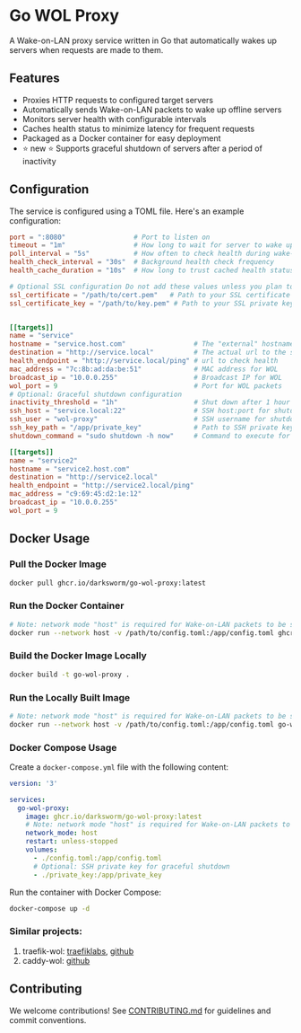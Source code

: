 # Go WOL Proxy

A Wake-on-LAN proxy service written in Go that automatically wakes up servers when requests are made to them.

## Features

- Proxies HTTP requests to configured target servers
- Automatically sends Wake-on-LAN packets to wake up offline servers
- Monitors server health with configurable intervals
- Caches health status to minimize latency for frequent requests
- Packaged as a Docker container for easy deployment
- :star: new :star: Supports graceful shutdown of servers after a period of inactivity

## Configuration

The service is configured using a TOML file. Here's an example configuration:

```toml
port = ":8080"                 # Port to listen on
timeout = "1m"                 # How long to wait for server to wake up
poll_interval = "5s"           # How often to check health during wake-up
health_check_interval = "30s"  # Background health check frequency
health_cache_duration = "10s"  # How long to trust cached health status

# Optional SSL configuration Do not add these values unless you plan to use TLS/HTTPS
ssl_certificate = "/path/to/cert.pem"   # Path to your SSL certificate
ssl_certificate_key = "/path/to/key.pem" # Path to your SSL private key


[[targets]]
name = "service"
hostname = "service.host.com"                 # The "external" hostname - what this server receives as a Host header
destination = "http://service.local"          # The actual url to the server
health_endpoint = "http://service.local/ping" # url to check health
mac_address = "7c:8b:ad:da:be:51"             # MAC address for WOL
broadcast_ip = "10.0.0.255"                   # Broadcast IP for WOL
wol_port = 9                                  # Port for WOL packets
# Optional: Graceful shutdown configuration
inactivity_threshold = "1h"                   # Shut down after 1 hour of inactivity
ssh_host = "service.local:22"                 # SSH host:port for shutdown
ssh_user = "wol-proxy"                        # SSH username for shutdown
ssh_key_path = "/app/private_key"             # Path to SSH private key
shutdown_command = "sudo shutdown -h now"     # Command to execute for shutdown

[[targets]]
name = "service2"
hostname = "service2.host.com"
destination = "http://service2.local"
health_endpoint = "http://service2.local/ping"
mac_address = "c9:69:45:d2:1e:12"
broadcast_ip = "10.0.0.255"
wol_port = 9
```

## Docker Usage

### Pull the Docker Image

```bash
docker pull ghcr.io/darksworm/go-wol-proxy:latest
```

### Run the Docker Container

```bash
# Note: network mode "host" is required for Wake-on-LAN packets to be sent correctly
docker run --network host -v /path/to/config.toml:/app/config.toml ghcr.io/darksworm/go-wol-proxy:latest
```

### Build the Docker Image Locally

```bash
docker build -t go-wol-proxy .
```

### Run the Locally Built Image

```bash
# Note: network mode "host" is required for Wake-on-LAN packets to be sent correctly
docker run --network host -v /path/to/config.toml:/app/config.toml go-wol-proxy
```

### Docker Compose Usage

Create a `docker-compose.yml` file with the following content:

```yaml
version: '3'

services:
  go-wol-proxy:
    image: ghcr.io/darksworm/go-wol-proxy:latest
    # Note: network mode "host" is required for Wake-on-LAN packets to be sent correctly
    network_mode: host
    restart: unless-stopped
    volumes:
      - ./config.toml:/app/config.toml
      # Optional: SSH private key for graceful shutdown
      - ./private_key:/app/private_key
```

Run the container with Docker Compose:

```bash
docker-compose up -d
```

### Similar projects:
1. traefik-wol: [traefiklabs](https://plugins.traefik.io/plugins/642498d26d4f66a5a8a59d25/wake-on-lan), [github](https://github.com/MarkusJx/traefik-wol)
2. caddy-wol: [github](https://github.com/dulli/caddy-wol)

## Contributing

We welcome contributions! See [CONTRIBUTING.md](CONTRIBUTING.md) for guidelines and commit conventions.
